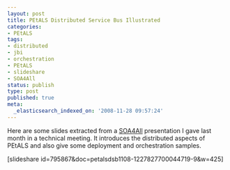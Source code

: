 ```yaml
---
layout: post
title: PEtALS Distributed Service Bus Illustrated
categories:
- PEtALS
tags:
- distributed
- jbi
- orchestration
- PEtALS
- slideshare
- SOA4All
status: publish
type: post
published: true
meta:
  _elasticsearch_indexed_on: '2008-11-28 09:57:24'
---
```

Here are some slides extracted from a <a href="http://www.soa4all.eu" target="_blank">SOA4All</a> presentation I gave last month in a technical meeting. It introduces the distributed aspects of PEtALS and also give some deployment and orchestration samples.

[slideshare id=795867&amp;doc=petalsdsb1108-1227827700044719-9&amp;w=425]
